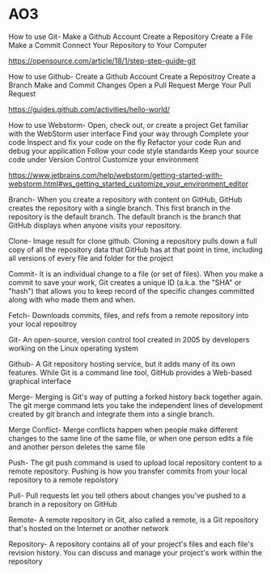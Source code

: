 # AO3

How to use Git-
Make a Github Account
Create a Repository
Create a File
Make a Commit
Connect Your Repository to Your Computer

https://opensource.com/article/18/1/step-step-guide-git

How to use Github- 
Create a Github Account
Create a Repositroy
Create a Branch
Make and Commit Changes
Open a Pull Request
Merge Your Pull Request

https://guides.github.com/activities/hello-world/

How to use Webstorm- 
Open, check out, or create a project
Get familiar with the WebStorm user interface
Find your way through
Complete your code
Inspect and fix your code on the fly
Refactor your code
Run and debug your application
Follow your code style standards
Keep your source code under Version Control
Customize your environment

https://www.jetbrains.com/help/webstorm/getting-started-with-webstorm.html#ws_getting_started_customize_your_environment_editor




Branch- When you create a repository with content on GitHub, GitHub creates the repository with a single branch. This first branch in the repository is the default branch. The default branch is the branch that GitHub displays when anyone visits your repository.

Clone- Image result for clone github. Cloning a repository pulls down a full copy of all the repository data that GitHub has at that point in time, including all versions of every file and folder for the project

Commit- It is an individual change to a file (or set of files). When you make a commit to save your work, Git creates a unique ID (a.k.a. the "SHA" or "hash") that allows you to keep record of the specific changes committed along with who made them and when.

Fetch- Downloads commits, files, and refs from a remote repository into your local repositroy

Git- An open-source, version control tool created in 2005 by developers working on the Linux operating system

Github- A Git repository hosting service, but it adds many of its own features. While Git is a command line tool, GitHub provides a Web-based graphical interface

Merge- Merging is Git's way of putting a forked history back together again. The git merge command lets you take the independent lines of development created by git branch and integrate them into a single branch.

Merge Conflict- Merge conflicts happen when people make different changes to the same line of the same file, or when one person edits a file and another person deletes the same file

Push- The git push command is used to upload local repository content to a remote repository. Pushing is how you transfer commits from your local repository to a remote repoistory

Pull- Pull requests let you tell others about changes you've pushed to a branch in a repository on GitHub

Remote- A remote repository in Git, also called a remote, is a Git repository that's hosted on the Internet or another network

Repository- A repository contains all of your project's files and each file's revision history. You can discuss and manage your project's work within the repository
